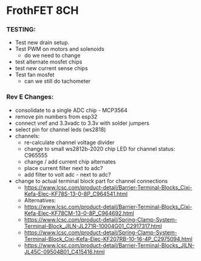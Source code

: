 # FrothFET 8CH

### TESTING: 

* Test new drain setup.
* Test PWM on motors and solenoids
  * do we need to change
* test alternate mosfet chips
* test new current sense chips
* Test fan mosfet
  * can we still do tachometer

### Rev E Changes:

* consolidate to a single ADC chip - MCP3564
* remove pin numbers from esp32
* connect vref and 3.3vadc to 3.3v with solder jumpers
* select pin for channel leds (ws2818)
* channels:
  * re-calculate channel voltage divider
  * change to small ws2812b-2020 chip LED for channel status:  C965555
  * change / add current chip alternates
  * place current filter next to adc?
  * add filter to volt adc - next to adc?
* change to actual terminal block part for channel connections
  * https://www.lcsc.com/product-detail/Barrier-Terminal-Blocks_Cixi-Kefa-Elec-KF78S-13-0-8P_C964541.html
  * Alternatives:
  * https://www.lcsc.com/product-detail/Barrier-Terminal-Blocks_Cixi-Kefa-Elec-KF78CM-13-0-8P_C964692.html
  * https://www.lcsc.com/product-detail/Spring-Clamp-System-Terminal-Block_JILN-JL271R-10004G01_C2917317.html
  * https://www.lcsc.com/product-detail/Spring-Clamp-System-Terminal-Block_Cixi-Kefa-Elec-KF207RB-10-16-4P_C2975094.html
  * https://www.lcsc.com/product-detail/Barrier-Terminal-Blocks_JILN-JL45C-09504B01_C415416.html
